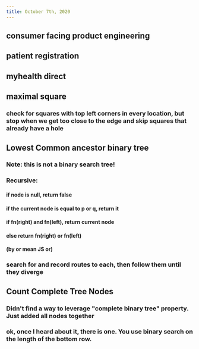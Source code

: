 ```yaml
---
title: October 7th, 2020
---
```


## consumer facing product engineering

## patient registration

## myhealth direct

## maximal square
### check for squares with top left corners in every location, but stop when we get too close to the edge and skip squares that already have a hole

## Lowest Common ancestor binary tree
### Note: this is not a binary search tree!

### Recursive: 
#### if node is null, return false

#### if the current node is equal to p or q, return it

#### if fn(right) and fn(left), return current node

#### else return fn(right) or fn(left)

#### (by or mean JS or)

### search for and record routes to each, then follow them until they diverge

## Count Complete Tree Nodes
### Didn't find a way to leverage "complete binary tree" property. Just added all nodes together

### ok, once I heard about it, there is one. You use binary search on the length of the bottom row.
